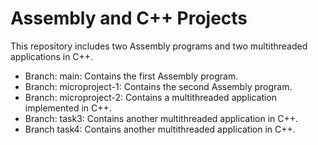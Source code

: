 # Assembly and C++ Projects
This repository includes two Assembly programs and two multithreaded applications in C++.

* Branch: main: Contains the first Assembly program.
* Branch: microproject-1: Contains the second Assembly program.
* Branch: microproject-2: Contains a multithreaded application implemented in C++.
* Branch: task3: Contains another multithreaded application in C++.
* Branch task4: Contains another multithreaded application in C++.
